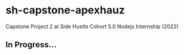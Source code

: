 # sh-capstone-apexhauz
Capstone Project 2 at Side Hustle Cohort 5.0 Nodejs Internship (2022)

## In Progress...
